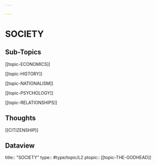 ```yaml
---

---
```

# SOCIETY 
## Sub-Topics
[[topic-ECONOMICS]]

[[topic-HISTORY]]

[[topic-NATIONALISM]]

[[topic-PSYCHOLOGY]]

[[topic-RELATIONSHIPS]]

## Thoughts
[[CITIZENSHIP]]

## Dataview
title:: "SOCIETY"
type:: #type/topic/L2
ptopic:: [[topic-THE-GODHEAD]]